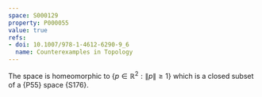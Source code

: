 ```yaml
---
space: S000129
property: P000055
value: true
refs:
- doi: 10.1007/978-1-4612-6290-9_6
  name: Counterexamples in Topology
---
```


The space is homeomorphic to $\{p\in\mathbb R^2: \|p\|\geq 1\}$ which is a closed subset of a
{P55} space {S176}.
